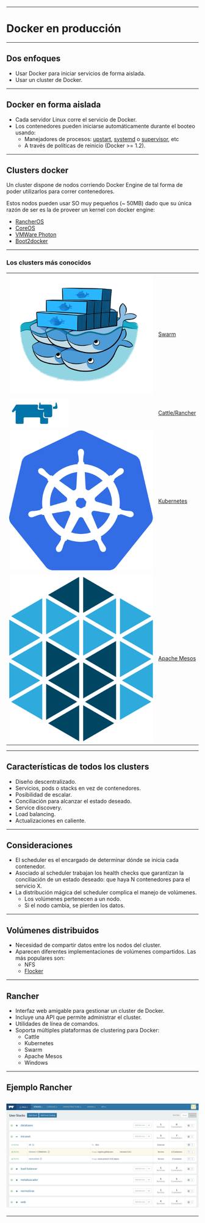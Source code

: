 ***
# Docker en producción

---
## Dos enfoques

* Usar Docker para iniciar servicios de forma aislada.
* Usar un cluster de Docker.

---
## Docker en forma aislada

* Cada servidor Linux corre el servicio de Docker.
* Los contenedores pueden iniciarse automáticamente durante el booteo usando:
  * Manejadores de procesos: [upstart](http://upstart.ubuntu.com/), [systemd](https://freedesktop.org/wiki/Software/systemd/) o [supervisor](http://supervisord.org/), etc
  * A través de políticas de reinicio (Docker >= 1.2).

---
## Clusters docker

Un cluster dispone de nodos corriendo Docker Engine de tal forma de poder utilizarlos para correr contenedores.

Estos nodos pueden usar SO muy pequeños (~ 50MB) dado que su única razón de ser es la de proveer un kernel con docker engine:
* [RancherOS](https://rancher.com/rancher-os/)
* [CoreOS](https://coreos.com/products/container-linux-subscription/)
* [VMWare Photon](https://vmware.github.io/photon/)
* [Boot2docker](https://github.com/boot2docker/boot2docker)

---
### Los clusters más conocidos

<table class="product_logos" >

<tr>
<td> <img alt="swarm" src="images/docker-whales.png" /> </td>
<td><a href="https://docs.docker.com/engine/swarm/">Swarm </a></td>
</tr>

<tr>
<td> <img alt="rancher" src="images/rancher-logo.png" /> </td>
<td> <a href="http://rancher.com/">Cattle/Rancher</a> </td>
</tr>

<tr>
<td> <img alt="kubernetes" src="images/kubernetes-logo.png" /> </td>
<td> <a href="http://kubernetes.io/">Kubernetes</a> </td>
</tr>

<tr>
<td> <img alt="mesos" src="images/mesos-logo.png" /> </td>
<td> <a href="http://mesos.apache.org/">Apache Mesos</a> </td>
</tr>

</table>

---
## Características de todos los clusters

* Diseño descentralizado.
* Servicios, pods o stacks en vez de contenedores.
* Posibilidad de escalar.
* Conciliación para alcanzar el estado deseado.
* Service discovery.
* Load balancing.
* Actualizaciones en caliente.

---
## Consideraciones

* El scheduler es el encargado de determinar dónde se inicia cada contenedor.
* Asociado al scheduler trabajan los health checks que garantizan la
  conciliación de un estado deseado: que haya N contenedores para el servicio X.
* La distribución mágica del scheduler complica el manejo de volúmenes.
  * Los volúmenes pertenecen a un nodo.
  * Si el nodo cambia, se pierden los datos.

---
## Volúmenes distribuidos

* Necesidad de compartir datos entre los nodos del cluster.
* Aparecen diferentes implementaciones de volúmenes compartidos. Las más
  populares son:
  * NFS
  * [Flocker](https://clusterhq.com/flocker/introduction/)

---
## Rancher

* Interfaz web amigable para gestionar un cluster de Docker.
* Incluye una API que permite administrar el cluster.
* Utilidades de línea de comandos.
* Soporta múltiples plataformas de clustering para Docker:
  * Cattle
  * Kubernetes
  * Swarm
  * Apache Mesos
  * Windows

---
## Ejemplo Rancher

![sample](images/rancher-sample.png)
---
***
